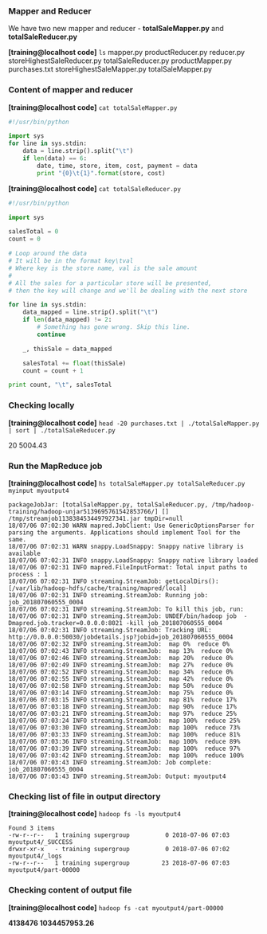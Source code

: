 ### Mapper and Reducer

We have two new mapper and reducer - **totalSaleMapper.py** and **totalSaleReducer.py**

**[training@localhost code]** `ls`
mapper.py         productReducer.py  reducer.py                 storeHighestSaleReducer.py  totalSaleReducer.py
productMapper.py  purchases.txt      storeHighestSaleMapper.py  totalSaleMapper.py

### Content of mapper and reducer

**[training@localhost code]** `cat totalSaleMapper.py `
```python
#!/usr/bin/python

import sys
for line in sys.stdin:
	data = line.strip().split("\t")
	if len(data) == 6:
		date, time, store, item, cost, payment = data
		print "{0}\t{1}".format(store, cost)
```

**[training@localhost code]** `cat totalSaleReducer.py `
```python
#!/usr/bin/python

import sys

salesTotal = 0
count = 0

# Loop around the data
# It will be in the format key\tval
# Where key is the store name, val is the sale amount
#
# All the sales for a particular store will be presented,
# then the key will change and we'll be dealing with the next store

for line in sys.stdin:
    data_mapped = line.strip().split("\t")
    if len(data_mapped) != 2:
        # Something has gone wrong. Skip this line.
        continue

    _, thisSale = data_mapped

    salesTotal += float(thisSale)
    count = count + 1

print count, "\t", salesTotal
```

### Checking locally

**[training@localhost code]** `head -20 purchases.txt | ./totalSaleMapper.py | sort | ./totalSaleReducer.py`

20 	5004.43

### Run the MapReduce job

**[training@localhost code]** `hs totalSaleMapper.py totalSaleReducer.py myinput myoutput4`
```
packageJobJar: [totalSaleMapper.py, totalSaleReducer.py, /tmp/hadoop-training/hadoop-unjar5139695761542853766/] [] /tmp/streamjob1138384534497927341.jar tmpDir=null
18/07/06 07:02:30 WARN mapred.JobClient: Use GenericOptionsParser for parsing the arguments. Applications should implement Tool for the same.
18/07/06 07:02:31 WARN snappy.LoadSnappy: Snappy native library is available
18/07/06 07:02:31 INFO snappy.LoadSnappy: Snappy native library loaded
18/07/06 07:02:31 INFO mapred.FileInputFormat: Total input paths to process : 1
18/07/06 07:02:31 INFO streaming.StreamJob: getLocalDirs(): [/var/lib/hadoop-hdfs/cache/training/mapred/local]
18/07/06 07:02:31 INFO streaming.StreamJob: Running job: job_201807060555_0004
18/07/06 07:02:31 INFO streaming.StreamJob: To kill this job, run:
18/07/06 07:02:31 INFO streaming.StreamJob: UNDEF/bin/hadoop job  -Dmapred.job.tracker=0.0.0.0:8021 -kill job_201807060555_0004
18/07/06 07:02:31 INFO streaming.StreamJob: Tracking URL: http://0.0.0.0:50030/jobdetails.jsp?jobid=job_201807060555_0004
18/07/06 07:02:32 INFO streaming.StreamJob:  map 0%  reduce 0%
18/07/06 07:02:43 INFO streaming.StreamJob:  map 13%  reduce 0%
18/07/06 07:02:46 INFO streaming.StreamJob:  map 20%  reduce 0%
18/07/06 07:02:49 INFO streaming.StreamJob:  map 27%  reduce 0%
18/07/06 07:02:52 INFO streaming.StreamJob:  map 34%  reduce 0%
18/07/06 07:02:55 INFO streaming.StreamJob:  map 42%  reduce 0%
18/07/06 07:02:58 INFO streaming.StreamJob:  map 50%  reduce 0%
18/07/06 07:03:14 INFO streaming.StreamJob:  map 75%  reduce 0%
18/07/06 07:03:15 INFO streaming.StreamJob:  map 81%  reduce 17%
18/07/06 07:03:18 INFO streaming.StreamJob:  map 90%  reduce 17%
18/07/06 07:03:21 INFO streaming.StreamJob:  map 97%  reduce 25%
18/07/06 07:03:24 INFO streaming.StreamJob:  map 100%  reduce 25%
18/07/06 07:03:30 INFO streaming.StreamJob:  map 100%  reduce 73%
18/07/06 07:03:33 INFO streaming.StreamJob:  map 100%  reduce 81%
18/07/06 07:03:36 INFO streaming.StreamJob:  map 100%  reduce 89%
18/07/06 07:03:39 INFO streaming.StreamJob:  map 100%  reduce 97%
18/07/06 07:03:42 INFO streaming.StreamJob:  map 100%  reduce 100%
18/07/06 07:03:43 INFO streaming.StreamJob: Job complete: job_201807060555_0004
18/07/06 07:03:43 INFO streaming.StreamJob: Output: myoutput4
```

### Checking list of file in output directory

**[training@localhost code]** `hadoop fs -ls myoutput4`
```
Found 3 items
-rw-r--r--   1 training supergroup          0 2018-07-06 07:03 myoutput4/_SUCCESS
drwxr-xr-x   - training supergroup          0 2018-07-06 07:02 myoutput4/_logs
-rw-r--r--   1 training supergroup         23 2018-07-06 07:03 myoutput4/part-00000
```

### Checking content of output file

**[training@localhost code]** `hadoop fs -cat myoutput4/part-00000`

**4138476 	1034457953.26**
